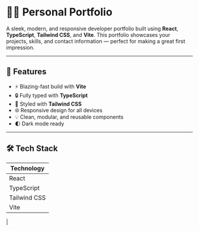 # 🧑‍💻 Personal Portfolio

A sleek, modern, and responsive developer portfolio built using **React**, **TypeScript**, **Tailwind CSS**, and **Vite**. This portfolio showcases your projects, skills, and contact information — perfect for making a great first impression.

---

## 🌟 Features

- ⚡ Blazing-fast build with **Vite**
- 🔒 Fully typed with **TypeScript**
- 🎨 Styled with **Tailwind CSS**
- 🌐 Responsive design for all devices
- 💡 Clean, modular, and reusable components
- 🌓 Dark mode ready

---


## 🛠 Tech Stack

| Technology     | 
|----------------|
| React          | 
| TypeScript     | 
| Tailwind CSS   | 
| Vite           | 
|  


